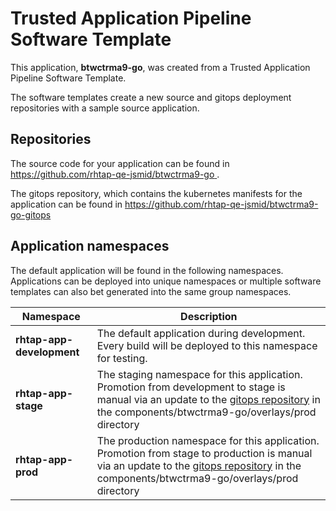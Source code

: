# Trusted Application Pipeline Software Template

This application, **btwctrma9-go**, was created from a Trusted Application Pipeline Software Template.

The software templates create a new source and gitops deployment repositories with a sample source application. 

## Repositories

The source code for your application can be found in [https://github.com/rhtap-qe-jsmid/btwctrma9-go ](https://github.com/rhtap-qe-jsmid/btwctrma9-go ).
 
The gitops repository, which contains the kubernetes manifests for the application can be found in 
[https://github.com/rhtap-qe-jsmid/btwctrma9-go-gitops ](https://github.com/rhtap-qe-jsmid/btwctrma9-go-gitops ) 

## Application namespaces 

The default application will be found in the following namespaces. Applications can be deployed into unique namespaces or multiple software templates can also bet generated into the same group namespaces.  

|  Namespace   |  Description   |  
| -------- | -------- |   
| **rhtap-app-development** | The default application during development. Every build will be deployed to this namespace for testing. | 
| **rhtap-app-stage** | The staging namespace for this application. Promotion from development to stage is manual via an update to the [gitops repository](https://github.com/rhtap-qe-jsmid/btwctrma9-go-gitops ) in the components/btwctrma9-go/overlays/prod directory |  
| **rhtap-app-prod** | The production namespace for this application. Promotion from stage to production is manual via an update to the [gitops repository](https://github.com/rhtap-qe-jsmid/btwctrma9-go-gitops ) in the components/btwctrma9-go/overlays/prod directory | 